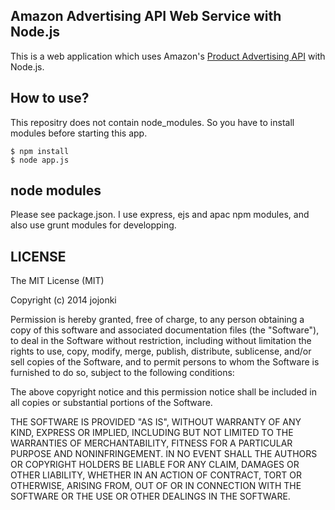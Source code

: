 Amazon Advertising API Web Service with Node.js
---

This is a web application which uses Amazon's [Product Advertising API](https://affiliate-program.amazon.com/gp/advertising/api/detail/main.html) with Node.js.


How to use?
------
This repositry does not contain node_modules. So you have to install modules before starting this app.

```
$ npm install
$ node app.js
```

node modules
------
Please see package.json. I use express, ejs and apac npm modules, and also use grunt modules for developping.


LICENSE
------
The MIT License (MIT)

Copyright (c) 2014 jojonki

Permission is hereby granted, free of charge, to any person obtaining a copy
of this software and associated documentation files (the "Software"), to deal
in the Software without restriction, including without limitation the rights
to use, copy, modify, merge, publish, distribute, sublicense, and/or sell
copies of the Software, and to permit persons to whom the Software is
furnished to do so, subject to the following conditions:

The above copyright notice and this permission notice shall be included in all
copies or substantial portions of the Software.

THE SOFTWARE IS PROVIDED "AS IS", WITHOUT WARRANTY OF ANY KIND, EXPRESS OR
IMPLIED, INCLUDING BUT NOT LIMITED TO THE WARRANTIES OF MERCHANTABILITY,
FITNESS FOR A PARTICULAR PURPOSE AND NONINFRINGEMENT. IN NO EVENT SHALL THE
AUTHORS OR COPYRIGHT HOLDERS BE LIABLE FOR ANY CLAIM, DAMAGES OR OTHER
LIABILITY, WHETHER IN AN ACTION OF CONTRACT, TORT OR OTHERWISE, ARISING FROM,
OUT OF OR IN CONNECTION WITH THE SOFTWARE OR THE USE OR OTHER DEALINGS IN THE
SOFTWARE.
